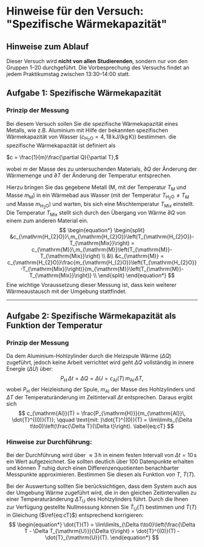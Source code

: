 # Hinweise für den Versuch: "Spezifische Wärmekapazität" 

## Hinweise zum Ablauf

Dieser Versuch wird **nicht von allen Studierenden**, sondern nur von den Gruppen 1–20 durchgeführt. Die Vorbesprechung des Versuchs findet an jedem Praktikumstag zwischen 13:30–14:00 statt.

##  Aufgabe 1: Spezifische Wärmekapazität

### Prinzip der Messung

Bei diesem Versuch sollen Sie die spezifische Wärmekapazität eines Metalls, wie z.B. Aluminium mit Hilfe der bekannten spezifischen Wärmekapazität von Wasser ($c_{\mathrm{H_{2}O}}=4,18\,\mathrm{kJ/(kg\,K)}$) bestimmen. die spezifische Wärmekapazität ist definiert als

$c = \frac{1}{m}\frac{\partial Q}{\partial T},$

wobei $m$ der Masse des zu untersuchenden Materials, $\partial Q$ der Änderung der Wärmemenge und $\partial T$ der Änderung der Temperatur entsprechen.

Hierzu bringen Sie das gegebene Metall ($\mathrm{M}$, mit der Temperatur $T_{\mathrm{M}}$ und Masse $m_{\mathrm{M}}$) in ein Wärmebad aus Wasser (mit der Temperatur $T_{\mathrm{H_{2}O}}\neq T_{\mathrm{M}}$ und Masse $m_{\mathrm{H_{2}O}}$) und warten, bis sich eine Mischtemperatur $T_{\mathrm{Mix}}$ einstellt. Die Temperatur $T_{\mathrm{Mix}}$ stellt sich durch den Übergang von Wärme $\partial Q$ von einem zum anderen Material ein. 
$$
\begin{equation*}
\begin{split}
&c_{\mathrm{H_{2}O}}\,m_{\mathrm{H_{2}O}}\left(T_{\mathrm{H_{2}O}}-T_{\mathrm{Mix}}\right) = c_{\mathrm{M}}\,m_{\mathrm{M}}\left(T_{\mathrm{M}}-T_{\mathrm{Mix}}\right) \\
&\\
&c_{\mathrm{M}} = c_{\mathrm{H_{2}O}}\frac{m_{\mathrm{H_{2}O}}\left(T_{\mathrm{H_{2}O}}-T_{\mathrm{Mix}}\right)}{m_{\mathrm{M}}\left(T_{\mathrm{M}}-T_{\mathrm{Mix}}\right)} \\
\end{split}
\end{equation*}
$$
Eine wichtige Voraussetzung dieser Messung ist, dass kein weiterer Wärmeaustausch mit der Umgebung stattfindet. 

---

## Aufgabe 2: Spezifische Wärmekapazität als Funktion der Temperatur

### Prinzip der Messung

Da dem Aluminium-Hohlzylinder durch die Heizspule Wärme ($\Delta Q$) zugeführt, jedoch keine Arbeit verrichtet wird geht $\Delta Q$ vollständig in innere Energie ($\Delta U$) über:
$$
\begin{equation*}
P_{\mathrm{H}}\,\Delta t = \Delta Q = \Delta U = c_{\mathrm{Al}}(T)\,m_{\mathrm{Al}}\,\Delta T,
\end{equation*}
$$
wobei $P_{\mathrm{H}}$ der Heizleistung der Spule, $m_{\mathrm{Al}}$ der Masse des Hohlzylinders und $\Delta T$ der Temperaturänderung im Zeitintervall $\Delta t$ entsprechen. Daraus ergibt sich 
$$
c_{\mathrm{Al}}(T) = \frac{P_{\mathrm{H}}}{m_{\mathrm{Al}}\, \dot{T}^{(0)}(T)}; \qquad \text{mit: }\dot{T}^{(0)}(T) = \lim\limits_{\Delta t\to0}\left(\frac{\Delta T}{\Delta t}\right).
\label{eq:cT}
$$

### Hinweise zur Durchführung:

Bei der Durchführung wird über $\approx 3\,\mathrm{h}$ in einem festen Intervall von $\Delta t = 10\,\mathrm{s}$ ein Wert aufgezeichnet. Sie sollten deutlich über $100$ Datenpunkte erhalten und können $\dot{T}$ ruhig durch einen Differenzenquotienten benachbarter Messpunkte approximieren. Bestimmen Sie diesen als Funktion von $T$, $\dot{T}(T)$. 

Bei der Auswertung sollten Sie berücksichtigen, dass dem System auch aus der Umgebung Wärme zugeführt wird, die in den gleichen Zeitintervallen zu einer Temperaturänderung $\Delta T_{\mathrm{U}}$ des Hohlzylinders führt. Durch die Ihnen zur Verfügung gestellte Nullmessung können Sie $\dot{T}_{\mathrm{U}}(T)$ bestimmen und $\dot{T}(T)$ in Gleichung ($\ref{eq:cT}$) entsprechend korrigieren:
$$
\begin{equation*}
\dot{T}(T) = \lim\limits_{\Delta t\to0}\left(\frac{\Delta T - \Delta T_{\mathrm{U}}}{\Delta t}\right) = \dot{T}^{(0)}(T) - \dot{T}_{\mathrm{U}}(T).
\end{equation*}
$$

